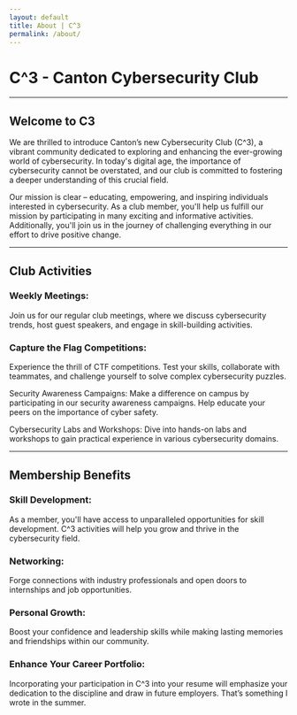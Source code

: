 ```yaml
---
layout: default
title: About | C^3
permalink: /about/
---
```

# C^3 - Canton Cybersecurity Club

---

## Welcome to C3

We are thrilled to introduce Canton’s new Cybersecurity Club (C^3), a vibrant community dedicated to exploring and enhancing the ever-growing world of cybersecurity. In today's digital age, the importance of cybersecurity cannot be overstated, and our club is committed to fostering a deeper understanding of this crucial field.

Our mission is clear – educating, empowering, and inspiring individuals interested in cybersecurity. As a club member, you'll help us fulfill our mission by participating in many exciting and informative activities. Additionally, you'll join us in the journey of challenging everything in our effort to drive positive change.

---

## Club Activities

### Weekly Meetings:

Join us for our regular club meetings, where we discuss cybersecurity trends, host guest speakers, and engage in skill-building activities.

### Capture the Flag Competitions:
Experience the thrill of CTF competitions. Test your skills, collaborate with teammates, and challenge yourself to solve complex cybersecurity puzzles.

Security Awareness Campaigns: Make a difference on campus by participating in our security awareness campaigns. Help educate your peers on the importance of cyber safety.

Cybersecurity Labs and Workshops: Dive into hands-on labs and workshops to gain practical experience in various cybersecurity domains.

---

## Membership Benefits

### Skill Development: 
As a member, you'll have access to unparalleled opportunities for skill development. C^3 activities will help you grow and thrive in the cybersecurity field.

### Networking: 
Forge connections with industry professionals and open doors to internships and job opportunities.

### Personal Growth: 
Boost your confidence and leadership skills while making lasting memories and friendships within our community.

### Enhance Your Career Portfolio: 
Incorporating your participation in C^3 into your resume will emphasize your dedication to the discipline and draw in future employers.
That’s something I wrote in the summer.




